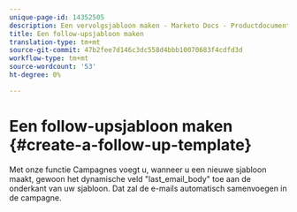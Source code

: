 ```yaml
---
unique-page-id: 14352505
description: Een vervolgsjabloon maken - Marketo Docs - Productdocumentatie
title: Een follow-upsjabloon maken
translation-type: tm+mt
source-git-commit: 47b2fee7d146c3dc558d4bbb10070683f4cdfd3d
workflow-type: tm+mt
source-wordcount: '53'
ht-degree: 0%

---
```



# Een follow-upsjabloon maken {#create-a-follow-up-template}

Met onze functie Campagnes voegt u, wanneer u een nieuwe sjabloon maakt, gewoon het dynamische veld &quot;last_email_body&quot; toe aan de onderkant van uw sjabloon. Dat zal de e-mails automatisch samenvoegen in de campagne.
